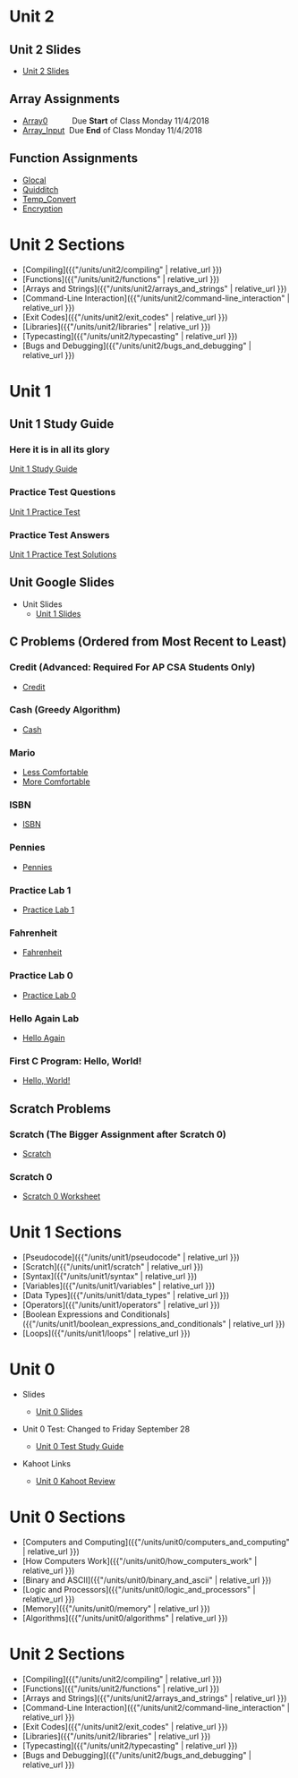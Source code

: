 # Unit 2

## Unit 2 Slides

 * [Unit 2 Slides](https://docs.google.com/presentation/d/1cd02zDaxf_mCSf02pBhSWuiULJrRxnhkDo1uVGpCtoI/edit?usp=sharing)

<!-- 
## String Assignments

 * [Practice50 Strings]()
 * [Initials More]()
 * [Initials Less]()
 -->

## Array Assignments
 
 * [Array0](https://docs.google.com/document/d/1o9Ic25PbR6vL4xCaa4w60j3XKWVWl4TZ0f4tcn7TYwY/edit?usp=sharing)&nbsp;&nbsp;&nbsp;&nbsp;&nbsp;&nbsp;&nbsp;&nbsp;&nbsp;&nbsp;&nbsp;Due **Start** of Class Monday 11/4/2018
 * [Array_Input](https://docs.google.com/document/d/13T973ur0IowiXLVtNVa6c_xShp8bMvbzxdOFKse1gCQ/edit?usp=sharing)&nbsp;&nbsp;Due **End** of Class Monday 11/4/2018

 <!-- * [Mean](https://docs.google.com/document/d/1G8t2xvJjoAZ2lNudvwkJzN04TMH1LEYtob2-SiQdbxs/edit?usp=sharing) Due of Class Monday 11/4/2018 -->
<!-- * [Fibonacci 25](https://drive.google.com/open?id=1Fj-gcOTW4iE3vcAVLQ9jAAv2SdGsbAxJun0T8AR9x5w) Due Start of Class Tuesday 11/5/2018 -->

<!-- ### Array Extra Credit -->

<!-- * [Swap Values}(https://docs.google.com/document/d/12swW2KJvVLpLx8IC3DfHzy44Ry99L50veF6rvqt-svY/edit?usp=sharing) Complete By End of Class Friday -->

## Function Assignments

 * [Glocal](https://docs.google.com/document/d/1BckS29fDQp2-RFxXQqcdjPNp17UpusknOmeQkbcAemw/edit?usp=sharing)
 * [Quidditch](https://docs.google.com/document/d/1YgXklzfLBu8bgXfdNwJSwm7FMiFJRGNZ5Jfac4XG4aY/edit?usp=sharing)
 * [Temp_Convert](https://docs.google.com/document/d/1T08pzH-rN9QkqwuXx0DYyQHKuzQOwdfUdNN-QgjKkkQ/edit?usp=sharing)
 * [Encryption](https://docs.google.com/document/d/1d7Xiq3WeOPo6KrXbOpRFMckMIY74f0bT-CvN2fgF1H0/edit?usp=sharing)
 

 
# Unit 2 Sections

* [Compiling]({{"/units/unit2/compiling" | relative_url }})
* [Functions]({{"/units/unit2/functions" | relative_url }})
* [Arrays and Strings]({{"/units/unit2/arrays_and_strings" | relative_url }})
* [Command-Line Interaction]({{"/units/unit2/command-line_interaction" | relative_url }})
* [Exit Codes]({{"/units/unit2/exit_codes" | relative_url }})
* [Libraries]({{"/units/unit2/libraries" | relative_url }})
* [Typecasting]({{"/units/unit2/typecasting" | relative_url }})
* [Bugs and Debugging]({{"/units/unit2/bugs_and_debugging" | relative_url }})

# Unit 1

## Unit 1 Study Guide

### Here it is in all its glory
[Unit 1 Study Guide](https://docs.google.com/document/d/1zPxCGPnzmevdRdK1vrVDgmaRp0YJeY_EqIvqJHQdZLo/edit?usp=sharing)

### Practice Test Questions
[Unit 1 Practice Test](https://docs.google.com/document/d/1N2KxJ4OylI7o3YBoHaazqFMnsJcHI3tnF7-VqR1z0po/edit?usp=sharing)

### Practice Test Answers
[Unit 1 Practice Test Solutions](https://docs.google.com/document/d/1b53csKWC0XA748pAmBo0vntkRq3B72PbmTM10xicjLE/edit?usp=sharing)

## Unit Google Slides 

- Unit Slides 
  * [Unit 1 Slides](https://docs.google.com/presentation/d/1eqYp-zFoIyIu0obhR6sAIWvIbNz5TkcAX81IFrbN0Jw/edit?usp=sharing)
  

## C Problems (Ordered from Most Recent to Least)

### Credit (Advanced: Required For AP CSA Students Only)
* [Credit](https://lab.cs50.io/cwaage/cs50_labs/unit1/credit)

### Cash (Greedy Algorithm)
* [Cash](https://lab.cs50.io/cwaage/cs50_labs/unit1/cash)

### Mario
* [Less Comfortable](https://lab.cs50.io/cwaage/cs50_labs/unit1/mario/less)
* [More Comfortable](https://lab.cs50.io/cwaage/cs50_labs/unit1/mario/more)

### ISBN
 * [ISBN](https://lab.cs50.io/cwaage/cs50_labs/unit1/isbn/)
 
### Pennies
 * [Pennies](https://lab.cs50.io/cwaage/cs50_labs/unit1/pennies1/)

### Practice Lab 1
 * [Practice Lab 1](https://lab.cs50.io/cwaage/cs50_labs/unit1/practice_lab_1/)
 
### Fahrenheit
 * [Fahrenheit](https://lab.cs50.io/cwaage/cs50_labs/operators/fahrenheit/)

### Practice Lab 0
 * [Practice Lab 0](https://lab.cs50.io/cwaage/cs50_labs/unit/practice_lab_0/)
 
### Hello Again Lab
 * [Hello Again](https://lab.cs50.io/cwaage/cs50_labs/cs50_functions/hello_again/)
 
### First C Program: Hello, World!
 * [Hello, World!](https://docs.cs50.net/2018/ap/problems/hello/hello.html)  
 
## Scratch Problems

### Scratch (The Bigger Assignment after Scratch 0)
  * [Scratch](http://docs.cs50.net/2018/ap/problems/scratch/scratch.html)  
  
### Scratch 0  
  * [Scratch 0 Worksheet](https://docs.google.com/document/d/1iNZ9_wYPixBStMuqBi7Enp38QsRKhI-C6L7EygBQD7s/edit?usp=sharing)
  
# Unit 1 Sections  

* [Pseudocode]({{"/units/unit1/pseudocode" | relative_url }})
* [Scratch]({{"/units/unit1/scratch" | relative_url }})
* [Syntax]({{"/units/unit1/syntax" | relative_url }})
* [Variables]({{"/units/unit1/variables" | relative_url }})
* [Data Types]({{"/units/unit1/data_types" | relative_url }})
* [Operators]({{"/units/unit1/operators" | relative_url }})
* [Boolean Expressions and Conditionals]({{"/units/unit1/boolean_expressions_and_conditionals" | relative_url }})
* [Loops]({{"/units/unit1/loops" | relative_url }})

# Unit 0

- Slides
   * [Unit 0 Slides](https://docs.google.com/presentation/d/1CXxy-dAbRFFAa9bv6fEn4DC9_2uhdIr_xrP2RRBQH1A/edit?usp=sharing)
   
- Unit 0 Test: Changed to Friday September 28
   * [Unit 0 Test Study Guide](https://docs.google.com/document/d/1R4r0PkvyZXclnOnIn1DxKrPji6ci7OxrEINn-OoR42o/edit?usp=sharing)

- Kahoot Links
   * [Unit 0 Kahoot Review](https://play.kahoot.it/#/k/a4684568-fe90-4b6f-884e-0d5685dbfcf9)

# Unit 0 Sections

* [Computers and Computing]({{"/units/unit0/computers_and_computing" | relative_url }})
* [How Computers Work]({{"/units/unit0/how_computers_work" | relative_url }})
* [Binary and ASCII]({{"/units/unit0/binary_and_ascii" | relative_url }})
* [Logic and Processors]({{"/units/unit0/logic_and_processors" | relative_url }})
* [Memory]({{"/units/unit0/memory" | relative_url }})
* [Algorithms]({{"/units/unit0/algorithms" | relative_url }})

# Unit 2 Sections

* [Compiling]({{"/units/unit2/compiling" | relative_url }})
* [Functions]({{"/units/unit2/functions" | relative_url }})
* [Arrays and Strings]({{"/units/unit2/arrays_and_strings" | relative_url }})
* [Command-Line Interaction]({{"/units/unit2/command-line_interaction" | relative_url }})
* [Exit Codes]({{"/units/unit2/exit_codes" | relative_url }})
* [Libraries]({{"/units/unit2/libraries" | relative_url }})
* [Typecasting]({{"/units/unit2/typecasting" | relative_url }})
* [Bugs and Debugging]({{"/units/unit2/bugs_and_debugging" | relative_url }})

<!--

# Unit 3

* [Linear Search]({{"/units/unit3/linear_search" | relative_url }})
* [Bubble Sort]({{"/units/unit3/bubble_sort" | relative_url }})
* [Selection Sort]({{"/units/unit3/selection_sort" | relative_url }})
* [Insertion Sort]({{"/units/unit3/insertion_sort" | relative_url }})
* [Binary Search]({{"/units/unit3/binary_search" | relative_url }})
* [Computational Complexity]({{"/units/unit3/computational_complexity" | relative_url }})
* [Unsolvable Problems]({{"/units/unit3/unsolvable_problems" | relative_url }})
* [Models and Simulations]({{"/units/unit3/models_and_simulations" | relative_url }})

# Unit 4

* [Principles of Good Design]({{"/units/unit4/principles_of_good_design" | relative_url }})
* [ncurses]({{"/units/unit4/ncurses" | relative_url }})
* [Structures and Encapsulation]({{"/units/unit4/structures_and_encapsulation" | relative_url }})
* [Recursion]({{"/units/unit4/recursion" | relative_url }})
* [Merge Sort]({{"/units/unit4/merge_sort" | relative_url }})
* [Hexadecimal]({{"/units/unit4/hexadecimal" | relative_url }})
* [File I/O]({{"/units/unit4/file_io" | relative_url }})
* [Images]({{"/units/unit4/images" | relative_url }})
* [Version Control and Collaboration]({{"/units/unit4/version_control_and_collaboration" | relative_url }})

# Unit A

* [Stacks]({{"/units/unitA/stacks" | relative_url }})
* [Queues]({{"/units/unitA/queues" | relative_url }})
* [Pointers]({{"/units/unitA/pointers" | relative_url }})
* [Dynamic Memory]({{"/units/unitA/dynamic_memory" | relative_url }})
* [Valgrind]({{"/units/unitA/valgrind" | relative_url }})
* [Trees]({{"/units/unitA/trees" | relative_url }})
* [Tries]({{"/units/unitA/tries" | relative_url }})
* [Linked Lists]({{"/units/unitA/linked_lists" | relative_url }})
* [Hash Tables]({{"/units/unitA/hash_tables" | relative_url }})

# Unit B

* [Abstraction and API]({{"/units/unitB/abstraction_and_api" | relative_url }})
* [Data Compression]({{"/units/unitB/data_compression" | relative_url }})
* [Huffman Coding]({{"/units/unitB/huffman_coding" | relative_url }})
* [Scalability]({{"/units/unitB/scalability" | relative_url }})
* [Collaboration]({{"/units/unitB/collaboration" | relative_url }})

# Unit 5

* [Internet Basics]({{"/units/unit5/internet_basics" | relative_url }})
* [IP Addresses]({{"/units/unit5/ip_addresses" | relative_url }})
* [DNS and DHCP]({{"/units/unit5/dns_and_dhcp" | relative_url }})
* [Routers]({{"/units/unit5/routers" | relative_url }})
* [TCP and IP]({{"/units/unit5/tcp_and_ip" | relative_url }})
* [HTTP]({{"/units/unit5/http" | relative_url }})
* [Trust Models]({{"/units/unit5/trust_models" | relative_url }})
* [Cybersecurity]({{"/units/unit5/cybersecurity" | relative_url }})
* [HTML]({{"/units/unit5/html" | relative_url }})
* [CSS]({{"/units/unit5/css" | relative_url }})

# Unit 6

* [Python]({{"/units/unit6/python" | relative_url }})
* [Python for Web Programming]({{"/units/unit6/python_for_web_programming" | relative_url }})
* [SQL]({{"/units/unit6/sql" | relative_url }})
* [MVC]({{"/units/unit6/mvc" | relative_url }})
* [JavaScript]({{"/units/unit6/javascript" | relative_url }})
* [Ajax]({{"/units/unit6/ajax" | relative_url }})
* [Artificial Intelligence and Machine Learning]({{"/units/unit6/artificial_intelligence_and_machine_learning" | relative_url }})
* [Virtual and Augmented Reality]({{"/units/unit6/virtual_and_augmented_reality" | relative_url }})
-->

